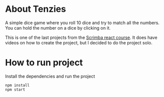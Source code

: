 # About Tenzies
A simple dice game where you roll 10 dice and try to match all the numbers. You can hold the number on a dice by clicking on it.

This is one of the last projects from the [Scrimba react course](https://v2.scrimba.com/learn-react-c0e). It does have videos on how to create the project, but I decided to do the project solo.

# How to run project
Install the dependencies and run the project
```
npm install
npm start
```

